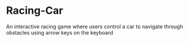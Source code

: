 # Racing-Car
An interactive racing game where users control a car to navigate through obstacles using arrow keys on the keyboard
